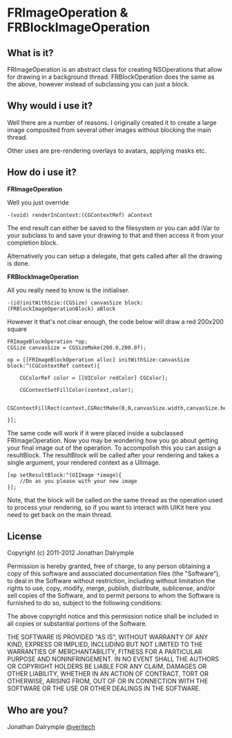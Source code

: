 FRImageOperation & FRBlockImageOperation
=======================================

What is it?
-----------

FRImageOperation is an abstract class for creating NSOperations that allow for drawing in a background thread.
FRBlockOperation does the same as the above, however instead of subclassing you can just a block.

Why would i use it?
-------------------

Well there are a number of reasons. I originally created it to create a large image composited from several other images without blocking the main thread.

Other uses are pre-rendering overlays to avatars, applying masks etc.

How do i use it?
----------------

**FRImageOperation**

Well you just override

	-(void) renderInContext:(CGContextRef) aContext

The end result can either be saved to the filesystem or you can add iVar to your subclass to and save your drawing to that and then access it from your completion block.

Alternatively you can setup a delegate, that gets called after all the drawing is done. 

**FRBlockImageOperation**

All you really need to know is the initialiser.
	
	-(id)initWithSzie:(CGSize) canvasSize block:(FRBlockImageOperationBlock) aBlock

However it that's not clear enough, the code below will draw a red 200x200 square 

	FRImageBlockOperation *op;
	CGSize canvasSize = CGSizeMake(200.0,200.0f);

	op = [[FRImageBlockOperation alloc] initWithSize:canvasSize block:^(CGContextRef context){
		
		CGColorRef color = [[UIColor redColor] CGColor];

		CGContextSetFillColor(context,color);

		CGContextFillRect(context,CGRectMake(0,0,canvasSize.width,canvasSize.height));

	}];

The same code will work if it were placed inside a subclassed FRImageOperation. Now you may be wondering how you go about getting your final image out of the operation.
To accompolish this you can assign a resultBlock. The resultBlock will be called after your rendering and takes a single argument, your rendered context as a UIImage.

	[op setResultBlock:^(UIImage *image){
		//Do as you please with your new image
	}];

Note, that the block will be called on the same thread as the operation used to process your rendering, so if you want to interact with UIKit here you need to get back on the main thread.

License
-------

 Copyright (c) 2011-2012 Jonathan Dalrymple
 
 Permission is hereby granted, free of charge, to any person
 obtaining a copy of this software and associated documentation
 files (the "Software"), to deal in the Software without
 restriction, including without limitation the rights to use,
 copy, modify, merge, publish, distribute, sublicense, and/or sell
 copies of the Software, and to permit persons to whom the
 Software is furnished to do so, subject to the following
 conditions:
 
 The above copyright notice and this permission notice shall be
 included in all copies or substantial portions of the Software.
 
 THE SOFTWARE IS PROVIDED "AS IS", WITHOUT WARRANTY OF ANY KIND,
 EXPRESS OR IMPLIED, INCLUDING BUT NOT LIMITED TO THE WARRANTIES
 OF MERCHANTABILITY, FITNESS FOR A PARTICULAR PURPOSE AND
 NONINFRINGEMENT. IN NO EVENT SHALL THE AUTHORS OR COPYRIGHT
 HOLDERS BE LIABLE FOR ANY CLAIM, DAMAGES OR OTHER LIABILITY,
 WHETHER IN AN ACTION OF CONTRACT, TORT OR OTHERWISE, ARISING
 FROM, OUT OF OR IN CONNECTION WITH THE SOFTWARE OR THE USE OR
 OTHER DEALINGS IN THE SOFTWARE.


Who are you?
------------

Jonathan Dalrymple [@veritech](http://twitter.com/veritech)
